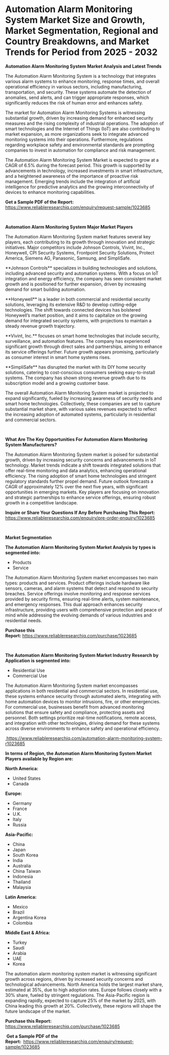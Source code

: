 <p><h1>Automation Alarm Monitoring System Market Size and Growth, Market Segmentation, Regional and Country Breakdowns, and Market Trends for Period from 2025 -  2032</h1></p><p><strong>Automation Alarm Monitoring System Market Analysis and Latest Trends</strong></p>
<p><p>The Automation Alarm Monitoring System is a technology that integrates various alarm systems to enhance monitoring, response times, and overall operational efficiency in various sectors, including manufacturing, transportation, and security. These systems automate the detection of anomalies, send alerts, and can trigger appropriate responses, which significantly reduces the risk of human error and enhances safety.</p><p>The market for Automation Alarm Monitoring Systems is witnessing substantial growth, driven by increasing demand for enhanced security measures and the rising complexity of industrial operations. The adoption of smart technologies and the Internet of Things (IoT) are also contributing to market expansion, as more organizations seek to integrate advanced monitoring systems into their operations. Furthermore, regulations regarding workplace safety and environmental standards are prompting companies to invest in automation for compliance and risk management.</p><p>The Automation Alarm Monitoring System Market is expected to grow at a CAGR of 6.5% during the forecast period. This growth is supported by advancements in technology, increased investments in smart infrastructure, and a heightened awareness of the importance of proactive risk management. Emerging trends include the integration of artificial intelligence for predictive analytics and the growing interconnectivity of devices to enhance monitoring capabilities.</p></p>
<p><strong>Get a Sample PDF of the Report:&nbsp;</strong> <a href="https://www.reliableresearchiq.com/enquiry/request-sample/1023685?utm_campaign=3124&utm_medium=2&utm_source=Github&utm_content=ia&utm_term=18042025&utm_id=automation-alarm-monitoring-system">https://www.reliableresearchiq.com/enquiry/request-sample/1023685</a></p>
<p>&nbsp;</p>
<p><strong>Automation Alarm Monitoring System Major Market Players</strong></p>
<p><p>The Automation Alarm Monitoring System market features several key players, each contributing to its growth through innovation and strategic initiatives. Major competitors include Johnson Controls, Vivint, Inc., Honeywell, CPI Security Systems, Frontpoint Security Solutions, Protect America, Siemens AG, Panasonic, Samsung, and SimpliSafe.</p><p>**Johnson Controls** specializes in building technologies and solutions, including advanced security and automation systems. With a focus on IoT integration and energy efficiency, the company has seen consistent market growth and is positioned for further expansion, driven by increasing demand for smart building automation.</p><p>**Honeywell** is a leader in both commercial and residential security solutions, leveraging its extensive R&D to develop cutting-edge technologies. The shift towards connected devices has bolstered Honeywell’s market position, and it aims to capitalize on the growing demand for integrated security systems, with projections to maintain a steady revenue growth trajectory.</p><p>**Vivint, Inc.** focuses on smart home technologies that include security, surveillance, and automation features. The company has experienced significant growth through direct sales and partnerships, aiming to enhance its service offerings further. Future growth appears promising, particularly as consumer interest in smart home systems rises.</p><p>**SimpliSafe** has disrupted the market with its DIY home security solutions, catering to cost-conscious consumers seeking easy-to-install systems. The company has shown strong revenue growth due to its subscription model and a growing customer base.</p><p>The overall Automation Alarm Monitoring System market is projected to expand significantly, fueled by increasing awareness of security needs and smart home technologies. Collectively, these companies are set to capture substantial market share, with various sales revenues expected to reflect the increasing adoption of automated systems, particularly in residential and commercial sectors.</p></p>
<p>&nbsp;</p>
<p><strong>What Are The Key Opportunities For Automation Alarm Monitoring System Manufacturers?</strong></p>
<p><p>The Automation Alarm Monitoring System market is poised for substantial growth, driven by increasing security concerns and advancements in IoT technology. Market trends indicate a shift towards integrated solutions that offer real-time monitoring and data analytics, enhancing operational efficiency. The rising adoption of smart home technologies and stringent regulatory standards further propel demand. Future outlook forecasts a CAGR of approximately 12% over the next five years, with significant opportunities in emerging markets. Key players are focusing on innovation and strategic partnerships to enhance service offerings, ensuring robust growth in a competitive landscape.</p></p>
<p><strong>Inquire or Share Your Questions If Any Before Purchasing This Report:</strong> <a href="https://www.reliableresearchiq.com/enquiry/pre-order-enquiry/1023685?utm_campaign=3124&utm_medium=2&utm_source=Github&utm_content=ia&utm_term=18042025&utm_id=automation-alarm-monitoring-system">https://www.reliableresearchiq.com/enquiry/pre-order-enquiry/1023685</a></p>
<p>&nbsp;</p>
<p><strong>Market Segmentation</strong></p>
<p><strong>The Automation Alarm Monitoring System Market Analysis by types is segmented into:</strong></p>
<p><ul><li>Products</li><li>Service</li></ul></p>
<p><p>The Automation Alarm Monitoring System market encompasses two main types: products and services. Product offerings include hardware like sensors, cameras, and alarm systems that detect and respond to security breaches. Service offerings involve monitoring and response services provided by security firms, ensuring real-time alerts, system maintenance, and emergency responses. This dual approach enhances security infrastructure, providing users with comprehensive protection and peace of mind while addressing the evolving demands of various industries and residential needs.</p></p>
<p><strong>Purchase this Report:&nbsp;</strong><a href="https://www.reliableresearchiq.com/purchase/1023685?utm_campaign=3124&utm_medium=2&utm_source=Github&utm_content=ia&utm_term=18042025&utm_id=automation-alarm-monitoring-system">https://www.reliableresearchiq.com/purchase/1023685</a></p>
<p>&nbsp;</p>
<p><strong>The Automation Alarm Monitoring System Market Industry Research by Application is segmented into:</strong></p>
<p><ul><li>Residential Use</li><li>Commercial Use</li></ul></p>
<p><p>The Automation Alarm Monitoring System market encompasses applications in both residential and commercial sectors. In residential use, these systems enhance security through automated alerts, integrating with home automation devices to monitor intrusions, fire, or other emergencies. For commercial use, businesses benefit from advanced monitoring solutions that ensure safety and compliance, protecting assets and personnel. Both settings prioritize real-time notifications, remote access, and integration with other technologies, driving demand for these systems across diverse environments to enhance safety and operational efficiency.</p></p>
<p><a href="https://www.reliableresearchiq.com/automation-alarm-monitoring-system-r1023685?utm_campaign=3124&utm_medium=2&utm_source=Github&utm_content=ia&utm_term=18042025&utm_id=automation-alarm-monitoring-system">&nbsp;https://www.reliableresearchiq.com/automation-alarm-monitoring-system-r1023685</a></p>
<p><strong>In terms of Region, the Automation Alarm Monitoring System Market Players available by Region are:</strong></p>
<p>
    <p> <strong> North America: </strong>
        <ul>
            <li>United States</li>
            <li>Canada</li>
        </ul>
        </p> 
    <p> <strong> Europe: </strong>
        <ul>
            <li>Germany</li>
            <li>France</li>
            <li>U.K.</li>
            <li>Italy</li>
            <li>Russia</li>
        </ul>
        </p> 
    <p> <strong> Asia-Pacific: </strong>
        <ul>
            <li>China</li>
            <li>Japan</li>
            <li>South Korea</li>
            <li>India</li>
            <li>Australia</li>
            <li>China Taiwan</li>
            <li>Indonesia</li>
            <li>Thailand</li>
            <li>Malaysia</li>
        </ul>
        </p> 
    <p> <strong> Latin America: </strong>
        <ul>
            <li>Mexico</li>
            <li>Brazil</li>
            <li>Argentina Korea</li>
            <li>Colombia</li>
        </ul>
        </p> 
    <p> <strong> Middle East & Africa: </strong>
        <ul>
            <li>Turkey</li>
            <li>Saudi</li>
            <li>Arabia</li>
            <li>UAE</li>
            <li>Korea</li>
        </ul>
    </p>
    </p>
<p><p>The automation alarm monitoring system market is witnessing significant growth across regions, driven by increased security concerns and technological advancements. North America holds the largest market share, estimated at 35%, due to high adoption rates. Europe follows closely with a 30% share, fueled by stringent regulations. The Asia-Pacific region is expanding rapidly, expected to capture 25% of the market by 2025, with China leading this growth at 20%. Collectively, these regions will shape the future landscape of the market.</p></p>
<p><strong>Purchase this Report: </strong><a href="https://www.reliableresearchiq.com/purchase/1023685?utm_campaign=3124&utm_medium=2&utm_source=Github&utm_content=ia&utm_term=18042025&utm_id=automation-alarm-monitoring-system">https://www.reliableresearchiq.com/purchase/1023685</a></p>
<p>&nbsp;<strong>Get a Sample PDF of the Report:&nbsp;&nbsp;</strong><a href="https://www.reliableresearchiq.com/enquiry/request-sample/1023685?utm_campaign=3124&utm_medium=2&utm_source=Github&utm_content=ia&utm_term=18042025&utm_id=automation-alarm-monitoring-system">https://www.reliableresearchiq.com/enquiry/request-sample/1023685</a></p>
<p><strong></strong></p>
<p><p></p><p></p><p></p></p>